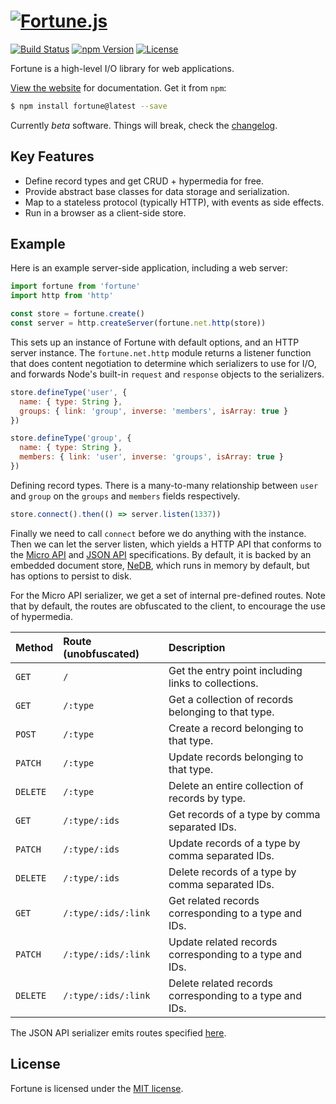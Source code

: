 # [![Fortune.js](https://fortunejs.github.io/fortune/assets/fortune_logo.svg)](http://fortunejs.com)

[![Build Status](https://img.shields.io/travis/fortunejs/fortune/master.svg?style=flat-square)](https://travis-ci.org/fortunejs/fortune)
[![npm Version](https://img.shields.io/npm/v/fortune.svg?style=flat-square)](https://www.npmjs.com/package/fortune)
[![License](https://img.shields.io/npm/l/fortune.svg?style=flat-square)](https://raw.githubusercontent.com/fortunejs/fortune/master/LICENSE)

Fortune is a high-level I/O library for web applications.

[View the website](http://fortunejs.com) for documentation. Get it from `npm`:

```sh
$ npm install fortune@latest --save
```

Currently *beta* software. Things will break, check the [changelog](http://fortunejs.com/changelog/).


## Key Features

- Define record types and get CRUD + hypermedia for free.
- Provide abstract base classes for data storage and serialization.
- Map to a stateless protocol (typically HTTP), with events as side effects.
- Run in a browser as a client-side store.


## Example

Here is an example server-side application, including a web server:

```js
import fortune from 'fortune'
import http from 'http'

const store = fortune.create()
const server = http.createServer(fortune.net.http(store))
```

This sets up an instance of Fortune with default options, and an HTTP server instance. The `fortune.net.http` module returns a listener function that does content negotiation to determine which serializers to use for I/O, and forwards Node's built-in `request` and `response` objects to the serializers.

```js
store.defineType('user', {
  name: { type: String },
  groups: { link: 'group', inverse: 'members', isArray: true }
})

store.defineType('group', {
  name: { type: String },
  members: { link: 'user', inverse: 'groups', isArray: true }
})
```

Defining record types. There is a many-to-many relationship between `user` and `group` on the `groups` and `members` fields respectively.

```js
store.connect().then(() => server.listen(1337))
```

Finally we need to call `connect` before we do anything with the instance. Then we can let the server listen, which yields a HTTP API that conforms to the [Micro API](http://micro-api.org) and [JSON API](http://jsonapi.org) specifications. By default, it is backed by an embedded document store, [NeDB](https://github.com/louischatriot/nedb), which runs in memory by default, but has options to persist to disk.

For the Micro API serializer, we get a set of internal pre-defined routes. Note that by default, the routes are obfuscated to the client, to encourage the use of hypermedia.

| Method   | Route (unobfuscated)  | Description                                                   |
|:---------|:----------------------|:--------------------------------------------------------------|
| `GET`    | `/`                   | Get the entry point including links to collections.           |
| `GET`    | `/:type`              | Get a collection of records belonging to that type.           |
| `POST`   | `/:type`              | Create a record belonging to that type.                       |
| `PATCH`  | `/:type`              | Update records belonging to that type.                        |
| `DELETE` | `/:type`              | Delete an entire collection of records by type.               |
| `GET`    | `/:type/:ids`         | Get records of a type by comma separated IDs.                 |
| `PATCH`  | `/:type/:ids`         | Update records of a type by comma separated IDs.              |
| `DELETE` | `/:type/:ids`         | Delete records of a type by comma separated IDs.              |
| `GET`    | `/:type/:ids/:link`   | Get related records corresponding to a type and IDs.          |
| `PATCH`  | `/:type/:ids/:link`   | Update related records corresponding to a type and IDs.       |
| `DELETE` | `/:type/:ids/:link`   | Delete related records corresponding to a type and IDs.       |

The JSON API serializer emits routes specified [here](http://jsonapi.org/recommendations/).


## License

Fortune is licensed under the [MIT license](https://raw.githubusercontent.com/fortunejs/fortune/master/LICENSE).

